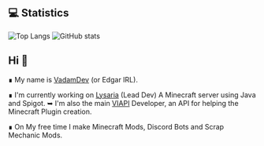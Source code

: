 ## 💻 Statistics

![Top Langs](https://github-readme-stats.vercel.app/api/top-langs/?username=VadamDev&layout=compact&theme=tokyonight)
![GitHub stats](https://github-readme-stats.vercel.app/api?username=VadamDev&theme=tokyonight)

## Hi 👋
∎ My name is [VadamDev](https://vadamdev.net) (or Edgar IRL).

∎ I'm currently working on [Lysaria](https://lysaria.fr) (Lead Dev) A Minecraft server using Java and Spigot.
➥ I'm also the main [VIAPI](https://github.com/VadamDev/VIAPI) Developer, an API for helping the Minecraft Plugin creation.
  
∎ On My free time I make Minecraft Mods, Discord Bots and Scrap Mechanic Mods.
